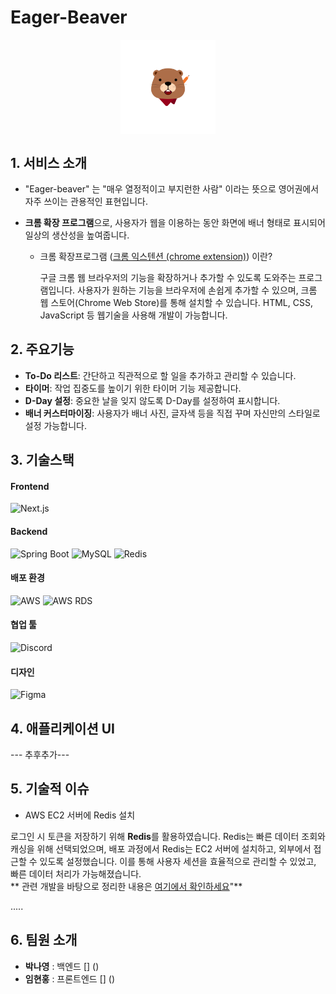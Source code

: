 # Eager-Beaver
<div style="text-align: center;">
  <img src="https://github.com/park-na-young/Eager-Beaver/blob/dev/backend-app/src/main/resources/image/readme/eager-beaver%20icon.png" alt="eager-beaver 아이콘" width="30%" style="display: block; margin: 0 auto;"/>
</div>



## 1. 서비스 소개 
- "Eager-beaver" 는 "매우 열정적이고 부지런한 사람" 이라는 뜻으로 영어권에서 자주 쓰이는 관용적인 표현입니다. 

- **크롬 확장 프로그램**으로, 사용자가 웹을 이용하는 동안 화면에 배너 형태로 표시되어 일상의 생산성을 높여줍니다.
  - 크롬 확장프로그램 ([크롬 익스텐션 (chrome extension)](https://chromewebstore.google.com/category/extensions)) 이란?
      
	구글 크롬 웹 브라우저의 기능을 확장하거나 추가할 수 있도록 도와주는 프로그램입니다. 사용자가 원하는 기능을 브라우저에 손쉽게 추가할 수 있으며, 크롬 웹 스토어(Chrome Web Store)를 통해 설치할 수 있습니다. HTML, CSS, JavaScript 등 웹기술을 사용해 개발이 가능합니다.

## 2. 주요기능 
- **To-Do 리스트**: 간단하고 직관적으로 할 일을 추가하고 관리할 수 있습니다.
- **타이머**: 작업 집중도를 높이기 위한 타이머 기능 제공합니다.
- **D-Day 설정**: 중요한 날을 잊지 않도록 D-Day를 설정하여 표시합니다.
- **배너 커스터마이징**: 사용자가 배너 사진, 글자색 등을 직접 꾸며 자신만의 스타일로 설정 가능합니다. 

## 3. 기술스택

#### Frontend
![Next.js](https://img.shields.io/badge/Next.js-000000?style=for-the-badge&logo=nextdotjs&logoColor=white)

#### Backend
![Spring Boot](https://img.shields.io/badge/Spring%20Boot-6DB33F?style=for-the-badge&logo=springboot&logoColor=white)
![MySQL](https://img.shields.io/badge/MySQL-4479A1?style=for-the-badge&logo=mysql&logoColor=white)
![Redis](https://img.shields.io/badge/Redis-DC382D?style=for-the-badge&logo=redis&logoColor=white)

#### 배포 환경
![AWS](https://img.shields.io/badge/AWS-232F3E?style=for-the-badge&logo=amazonaws&logoColor=white)
![AWS RDS](https://img.shields.io/badge/AWS%20RDS-232F3E?style=for-the-badge&logo=amazonaws&logoColor=white)


#### 협업 툴
![Discord](https://img.shields.io/badge/Discord-5865F2?style=for-the-badge&logo=discord&logoColor=white)

#### 디자인
![Figma](https://img.shields.io/badge/Figma-F24E1E?style=for-the-badge&logo=figma&logoColor=white)

## 4. 애플리케이션 UI 
--- 추후추가---
## 5. 기술적 이슈 
- AWS EC2 서버에 Redis 설치

로그인 시 토큰을 저장하기 위해 **Redis**를 활용하였습니다. Redis는 빠른 데이터 조회와 캐싱을 위해 선택되었으며, 배포 과정에서 Redis는 EC2 서버에 설치하고, 외부에서 접근할 수 있도록 설정했습니다. 이를 통해 사용자 세션을 효율적으로 관리할 수 있었고, 빠른 데이터 처리가 가능해졌습니다. 
</br>
** 관련 개발을 바탕으로 정리한 내용은 [여기에서 확인하세요](https://some4956.tistory.com/entry/Redis-%ED%8A%B8%EB%9F%AC%EB%B8%94-%EC%8A%88%ED%8C%85-%EB%A0%88%EB%94%94%EC%8A%A4-%EC%99%B8%EB%B6%80-%EC%97%B0%EA%B2%B0-%EC%84%A4%EC%A0%95-%ED%9B%84-%EC%97%90%EB%9F%AC-%EB%B0%9C%EC%83%9D-Failed-to-start-redis-serverservice-Advanced-key-value-store)"**


..... 

## 6. 팀원 소개 
- **박나영** : 백엔드 [] () 
- **임현홍** : 프론트엔드 [] () 

      






